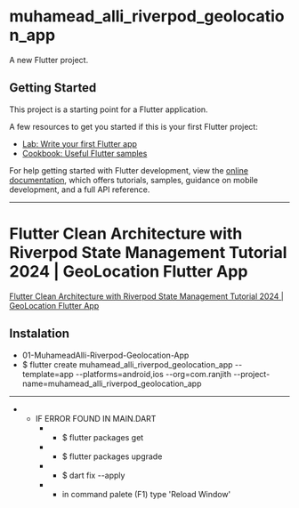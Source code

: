 # muhamead_alli_riverpod_geolocation_app

A new Flutter project.

## Getting Started

This project is a starting point for a Flutter application.

A few resources to get you started if this is your first Flutter project:

- [Lab: Write your first Flutter app](https://docs.flutter.dev/get-started/codelab)
- [Cookbook: Useful Flutter samples](https://docs.flutter.dev/cookbook)

For help getting started with Flutter development, view the
[online documentation](https://docs.flutter.dev/), which offers tutorials,
samples, guidance on mobile development, and a full API reference.
__________________________________________________________
# Flutter Clean Architecture with Riverpod State Management Tutorial 2024 | GeoLocation Flutter App
[Flutter Clean Architecture with Riverpod State Management Tutorial 2024 | GeoLocation Flutter App](https://www.youtube.com/watch?v=KPpVSwztjjc)
## Instalation
- 01-MuhameadAlli-Riverpod-Geolocation-App
- $ flutter create muhamead_alli_riverpod_geolocation_app --template=app --platforms=android,ios --org=com.ranjith --project-name=muhamead_alli_riverpod_geolocation_app

__________________________________________________________
- * IF ERROR FOUND IN MAIN.DART
    - * $ flutter packages get
    - * $ flutter packages upgrade
    - * $ dart fix --apply
    - * in command palete (F1) type 'Reload Window'

